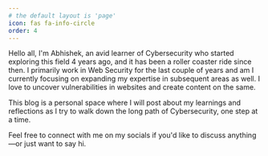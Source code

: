 ```yaml
---
# the default layout is 'page'
icon: fas fa-info-circle
order: 4
---
```


<!-- > Add Markdown syntax content to file `_tabs/about.md`{: .filepath } and it will show up on this page.
{: .prompt-tip } -->

<!-- # Hello! -->

Hello all, I'm Abhishek, an avid learner of Cybersecurity who started exploring this field 4 years ago, and it has been a roller coaster ride since then. I primarily work in Web Security for the last couple of years and am I currently focusing on expanding my expertise in subsequent areas as well. I love to uncover vulnerabilities in websites and create content on the same.

This blog is a personal space where I will post about my learnings and reflections as I try to walk down the long path of Cybersecurity, one step at a time.

Feel free to connect with me on my socials if you'd like to discuss anything—or just want to say hi.

<!-- [![Hits](https://hits.seeyoufarm.com/api/count/incr/badge.svg?url=https%3A%2F%2Fabhishek-praveen.github.io&count_bg=%2379C83D&title_bg=%23555555&icon=&icon_color=%23E7E7E7&title=hits&edge_flat=false)](https://hits.seeyoufarm.com) -->
